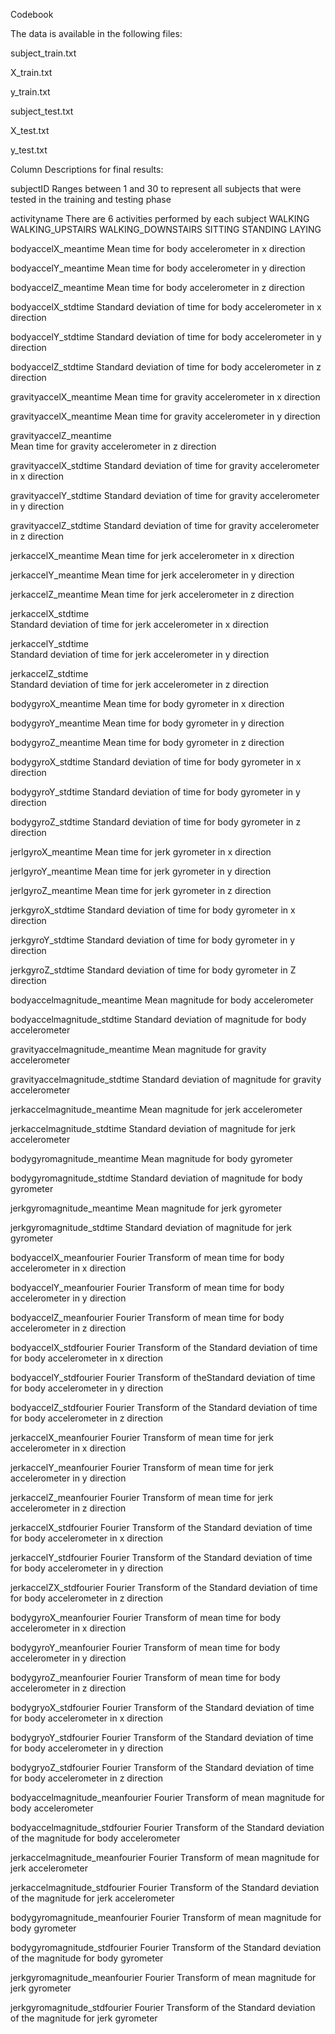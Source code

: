 Codebook

The data is available in the following files:

subject_train.txt

X_train.txt

y_train.txt

subject_test.txt

X_test.txt

y_test.txt


Column Descriptions for final results:

subjectID
	Ranges between 1 and 30 to represent all subjects that were tested in the training and testing phase

activityname
	There are 6 activities performed by each subject
		WALKING
		WALKING_UPSTAIRS
		WALKING_DOWNSTAIRS
		SITTING
		STANDING
		LAYING
		
bodyaccelX_meantime
	Mean time for body accelerometer in x direction
	
bodyaccelY_meantime
	Mean time for body accelerometer in y direction	
	
bodyaccelZ_meantime	
	Mean time for body accelerometer in z direction	
	
bodyaccelX_stdtime
	Standard deviation of time for body accelerometer in x direction
	
bodyaccelY_stdtime
	Standard deviation of time for body accelerometer in y direction
	
bodyaccelZ_stdtime
	Standard deviation of time for body accelerometer in z direction
	
gravityaccelX_meantime
	Mean time for gravity accelerometer in x direction
	
gravityaccelX_meantime
	Mean time for gravity accelerometer in y direction	
	
gravityaccelZ_meantime	
	Mean time for gravity accelerometer in z direction	
	
gravityaccelX_stdtime
	Standard deviation of time for gravity accelerometer in x direction
	
gravityaccelY_stdtime
	Standard deviation of time for gravity accelerometer in y direction
	
gravityaccelZ_stdtime
	Standard deviation of time for gravity accelerometer in z direction

jerkaccelX_meantime	
	Mean time for jerk accelerometer in x direction
	
jerkaccelY_meantime	
	Mean time for jerk accelerometer in y direction
	
jerkaccelZ_meantime	
	Mean time for jerk accelerometer in z direction
	
jerkaccelX_stdtime	
	Standard deviation of time for jerk accelerometer in x direction
	
jerkaccelY_stdtime	
	Standard deviation of time for jerk accelerometer in y direction
	
jerkaccelZ_stdtime	
	Standard deviation of time for jerk accelerometer in z direction
	
bodygyroX_meantime
	Mean time for body gyrometer in x direction
	
bodygyroY_meantime
	Mean time for body gyrometer in y direction	
	
bodygyroZ_meantime
	Mean time for body gyrometer in z direction
	
bodygyroX_stdtime
	Standard deviation of time for body gyrometer in x direction
	
bodygyroY_stdtime
	Standard deviation of time for body gyrometer in y direction
	
bodygyroZ_stdtime
	Standard deviation of time for body gyrometer in z direction

jerlgyroX_meantime
	Mean time for jerk gyrometer in x direction	

jerlgyroY_meantime
	Mean time for jerk gyrometer in y direction	

jerlgyroZ_meantime
	Mean time for jerk gyrometer in z direction	

jerkgyroX_stdtime
	Standard deviation of time for body gyrometer in x direction	
	
jerkgyroY_stdtime
	Standard deviation of time for body gyrometer in y direction	
	
jerkgyroZ_stdtime
	Standard deviation of time for body gyrometer in Z direction	
	
bodyaccelmagnitude_meantime
	Mean magnitude for body accelerometer	
	
bodyaccelmagnitude_stdtime
	Standard deviation of magnitude for body accelerometer
	
gravityaccelmagnitude_meantime
	Mean magnitude for gravity accelerometer	
	
gravityaccelmagnitude_stdtime
	Standard deviation of magnitude for gravity accelerometer
	
jerkaccelmagnitude_meantime
	Mean magnitude for jerk accelerometer	
	
jerkaccelmagnitude_stdtime
	Standard deviation of magnitude for jerk accelerometer	
	
bodygyromagnitude_meantime
	Mean magnitude for body gyrometer	
	
bodygyromagnitude_stdtime
	Standard deviation of magnitude for body gyrometer
	
jerkgyromagnitude_meantime
	Mean magnitude for jerk gyrometer	
	
jerkgyromagnitude_stdtime
	Standard deviation of magnitude for jerk gyrometer	
	
bodyaccelX_meanfourier
	Fourier Transform of mean time for body accelerometer in x direction
	
bodyaccelY_meanfourier
	Fourier Transform of mean time for body accelerometer in y direction	
	
bodyaccelZ_meanfourier
	Fourier Transform of mean time for body accelerometer in z direction
	
bodyaccelX_stdfourier
	Fourier Transform of the Standard deviation of time for body accelerometer in x direction
	
bodyaccelY_stdfourier
	Fourier Transform of theStandard deviation of time for body accelerometer in y direction
	
bodyaccelZ_stdfourier
	Fourier Transform of the Standard deviation of time for body accelerometer in z direction	
	
jerkaccelX_meanfourier
	Fourier Transform of mean time for jerk accelerometer in x direction	
	
jerkaccelY_meanfourier
	Fourier Transform of mean time for jerk accelerometer in y direction	

jerkaccelZ_meanfourier
	Fourier Transform of mean time for jerk accelerometer in z direction

jerkaccelX_stdfourier
	Fourier Transform of the Standard deviation of time for body accelerometer in x direction	
	
jerkaccelY_stdfourier
	Fourier Transform of the Standard deviation of time for body accelerometer in y direction	

jerkaccelZX_stdfourier
	Fourier Transform of the Standard deviation of time for body accelerometer in z direction	

bodygyroX_meanfourier
	Fourier Transform of mean time for body accelerometer in x direction

bodygyroY_meanfourier
	Fourier Transform of mean time for body accelerometer in y direction
	
bodygyroZ_meanfourier
	Fourier Transform of mean time for body accelerometer in z direction
	
bodygryoX_stdfourier
	Fourier Transform of the Standard deviation of time for body accelerometer in x direction	

bodygryoY_stdfourier
	Fourier Transform of the Standard deviation of time for body accelerometer in y direction	

bodygryoZ_stdfourier
	Fourier Transform of the Standard deviation of time for body accelerometer in z direction	

bodyaccelmagnitude_meanfourier
	Fourier Transform of mean magnitude for body accelerometer	

bodyaccelmagnitude_stdfourier
	Fourier Transform of the Standard deviation of the magnitude for body accelerometer	

jerkaccelmagnitude_meanfourier
	Fourier Transform of mean magnitude for jerk accelerometer	

jerkaccelmagnitude_stdfourier
	Fourier Transform of the Standard deviation of the magnitude for jerk accelerometer	

bodygyromagnitude_meanfourier
	Fourier Transform of mean magnitude for body gyrometer	

bodygyromagnitude_stdfourier
	Fourier Transform of the Standard deviation of the magnitude for body gyrometer		

jerkgyromagnitude_meanfourier
	Fourier Transform of mean magnitude for jerk gyrometer	

jerkgyromagnitude_stdfourier
	Fourier Transform of the Standard deviation of the magnitude for jerk gyrometer	
